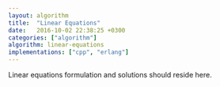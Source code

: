 ```yaml
---
layout: algorithm
title:  "Linear Equations"
date:   2016-10-02 22:38:25 +0300
categories: ["algorithm"]
algorithm: linear-equations
implementations: ["cpp", "erlang"]
---
```


Linear equations formulation and solutions should reside here.
